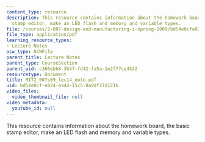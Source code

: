 ```yaml
---
content_type: resource
description: This resource contains information about the homework board, the basic
  stamp editor, make an LED flash and memory and variable types.
file: /courses/2-007-design-and-manufacturing-i-spring-2009/bd54e0cfe824aa4415c58a9df27d121b_MIT2_007s09_lec14_note.pdf
file_type: application/pdf
learning_resource_types:
- Lecture Notes
ocw_type: OCWFile
parent_title: Lecture Notes
parent_type: CourseSection
parent_uid: c366ebb8-3b57-fd42-fa5a-1e2f77ce4532
resourcetype: Document
title: MIT2_007s09_lec14_note.pdf
uid: bd54e0cf-e824-aa44-15c5-8a9df27d121b
video_files:
  video_thumbnail_file: null
video_metadata:
  youtube_id: null
---
```

This resource contains information about the homework board, the basic stamp editor, make an LED flash and memory and variable types.

